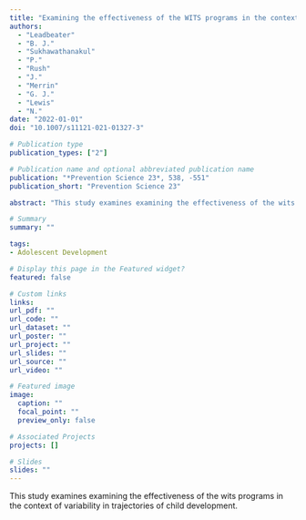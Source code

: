 ```yaml
---
title: "Examining the effectiveness of the WITS programs in the context of variability in trajectories of child development"
authors:
  - "Leadbeater"
  - "B. J."
  - "Sukhawathanakul"
  - "P."
  - "Rush"
  - "J."
  - "Merrin"
  - "G. J."
  - "Lewis"
  - "N."
date: "2022-01-01"
doi: "10.1007/s11121-021-01327-3"

# Publication type
publication_types: ["2"]

# Publication name and optional abbreviated publication name
publication: "*Prevention Science 23*, 538, -551"
publication_short: "Prevention Science 23"

abstract: "This study examines examining the effectiveness of the wits programs in the context of variability in trajectories of child development."

# Summary
summary: ""

tags:
- Adolescent Development

# Display this page in the Featured widget?
featured: false

# Custom links
links:
url_pdf: ""
url_code: ""
url_dataset: ""
url_poster: ""
url_project: ""
url_slides: ""
url_source: ""
url_video: ""

# Featured image
image:
  caption: ""
  focal_point: ""
  preview_only: false

# Associated Projects
projects: []

# Slides
slides: ""
---
```


This study examines examining the effectiveness of the wits programs in the context of variability in trajectories of child development.
